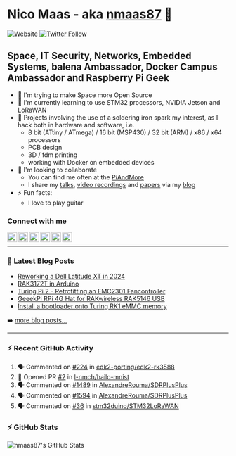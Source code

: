 # Nico Maas - aka [nmaas87][website] 👋

[![Website](https://img.shields.io/website?label=nico-maas.de&style=for-the-badge&url=https%3A%2F%2Fwww.nico-maas.de)](https://www.nico-maas.de)
[![Twitter Follow](https://img.shields.io/twitter/follow/nmaas87?color=1DA1F2&logo=twitter&style=for-the-badge)](https://twitter.com/intent/follow?original_referer=https%3A%2F%2Fgithub.com%2Fnmaas87&screen_name=nmaas87)

## Space, IT Security, Networks, Embedded Systems, balena Ambassador, Docker Campus Ambassador and Raspberry Pi Geek

- 🔭 I'm trying to make Space more Open Source
- 🌱 I'm currently learning to use STM32 processors, NVIDIA Jetson and LoRaWAN
- 🎉 Projects involving the use of a soldering iron spark my interest, as I hack both in hardware and software, i.e.
  - 8 bit (ATtiny / ATmega) / 16 bit (MSP430) / 32 bit (ARM) / x86 / x64 processors
  - PCB design
  - 3D / fdm printing
  - working with Docker on embedded devices
- 👯 I'm looking to collaborate
  - You can find me often at the [PiAndMore][piandmore]
  - I share my [talks], [video recordings] and [papers] via my [blog][website]
- ⚡ Fun facts:
  - I love to play guitar

### Connect with me

[<img align="left" alt="nico-maas.de" width="22px" src="https://cdn.simpleicons.org/wordpress" />][website]
[<img align="left" alt="nicomaas | Keybase" width="22px" src="https://cdn.simpleicons.org/keybase" />][keybase]
[<img align="left" alt="nmaas87 | Twitter" width="22px" src="https://cdn.simpleicons.org/twitter" />][twitter]
[<img align="left" alt="@nmaas87@chaos.social | Mastodon" width="22px" src="https://cdn.simpleicons.org/mastodon" />][mastodon]
[<img align="left" alt="nicomaas | LinkedIn" width="22px" src="https://cdn.simpleicons.org/linkedin" />][linkedin]
[<img align="left" alt="nmaas87 | Hackster" width="22px" src="https://cdn.simpleicons.org/hackster" />][hackster]



<br />

---

### 📕 Latest Blog Posts

<!-- BLOG-POST-LIST:START -->
- [Reworking a Dell Latitude XT in 2024](https://www.nico-maas.de/?p=2715)
- [RAK3172T in Arduino](https://www.nico-maas.de/?p=2693)
- [Turing Pi 2 - Retrofitting an EMC2301 Fancontroller](https://www.nico-maas.de/?p=2702)
- [GeeekPi RPi 4G Hat for RAKwireless RAK5146 USB](https://www.nico-maas.de/?p=2678)
- [Install a bootloader onto Turing RK1 eMMC memory](https://www.nico-maas.de/?p=2669)
<!-- BLOG-POST-LIST:END -->

➡️ [more blog posts...](https://www.nico-maas.de)

---

### :zap: Recent GitHub Activity
  
<!--START_SECTION:activity-->
1. 🗣 Commented on [#224](https://github.com/edk2-porting/edk2-rk3588/issues/224#issuecomment-3169079213) in [edk2-porting/edk2-rk3588](https://github.com/edk2-porting/edk2-rk3588)
2. 💪 Opened PR [#2](https://github.com/l-nmch/hailo-mnist/pull/2) in [l-nmch/hailo-mnist](https://github.com/l-nmch/hailo-mnist)
3. 🗣 Commented on [#1489](https://github.com/AlexandreRouma/SDRPlusPlus/issues/1489#issuecomment-2844261076) in [AlexandreRouma/SDRPlusPlus](https://github.com/AlexandreRouma/SDRPlusPlus)
4. 🗣 Commented on [#1594](https://github.com/AlexandreRouma/SDRPlusPlus/issues/1594#issuecomment-2835893362) in [AlexandreRouma/SDRPlusPlus](https://github.com/AlexandreRouma/SDRPlusPlus)
5. 🗣 Commented on [#36](https://github.com/stm32duino/STM32LoRaWAN/issues/36#issuecomment-2504584446) in [stm32duino/STM32LoRaWAN](https://github.com/stm32duino/STM32LoRaWAN)
<!--END_SECTION:activity-->

### :zap: GitHub Stats

  <img align="left" alt="nmaas87's GitHub Stats" src="https://github-readme-stats.codestackr.vercel.app/api?username=nmaas87&show_icons=true&hide_border=true" />


[website]: https://www.nico-maas.de
[twitter]: https://twitter.com/nmaas87
[linkedin]: https://linkedin.com/in/nicomaas
[keybase]: https://keybase.io/nicomaas
[hackster]: https://www.hackster.io/nmaas87
[mastodon]: https://chaos.social/@nmaas87
[piandmore]: https://piandmore.de/en/
[talks]: https://www.nico-maas.de/?cat=392
[video recordings]: https://www.nico-maas.de/?page_id=1244
[papers]: https://www.nico-maas.de/?cat=301
